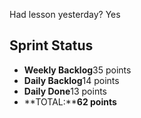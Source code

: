 Had lesson yesterday? Yes

## Sprint Status
-   **Weekly Backlog**35 points
-   **Daily Backlog**14 points
-   **Daily Done**13 points
-   **TOTAL:****62 points**